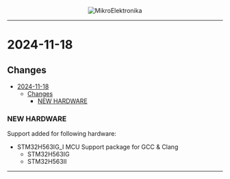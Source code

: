 <p align="center">
  <img src="http://www.mikroe.com/img/designs/beta/logo_small.png?raw=true" alt="MikroElektronika"/>
</p>

---

# 2024-11-18

## Changes

- [2024-11-18](#2024-11-18)
  - [Changes](#changes)
    - [NEW HARDWARE](#new-hardware)

### NEW HARDWARE

Support added for following hardware:

- STM32H563IG_I MCU Support package for GCC & Clang
  - STM32H563IG
  - STM32H563II

---
